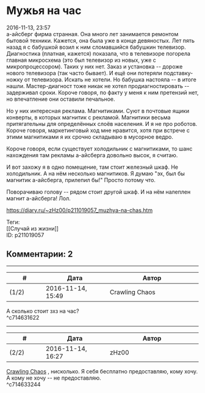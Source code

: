 Мужья на час
============

  
2016-11-13, 23:57  
 а-айсберг фирма странная. Она много лет занимается ремонтом бытовой техники. Кажется, она была уже в конце девяностых. Лет пять назад я с бабушкой возил к ним сломавшийся бабушкин телевизор. Диагностика (платная, кажется) показала, что в телевизоре погорела главная микросхема (это был телевизор из новых, уже с микропроцессором). Таких у них нет. Заказ и установка -- дороже нового телевизора (так часто бывает). И ещё они потеряли подставку-ножку от телевизора. Искать не хотели. Но бабушка настояла -- в итоге нашли. Мастер-диагност тоже никак не хотел продиагностировать -- задерживал сроки. Короче говоря, по факту у меня к ним претензий нет, но впечатление они оставили печальное.   
   
 Но у них интересная реклама. Магнитиками. Суют в почтовые ящики конверты, в которых магнитик с рекламой. Магнитики весьма притягательны для определённых слоёв населения. И я не про роботов. Короче говоря, маркетинговый ход мне нравится, хотя при встрече с этими магнитиками я их срочно складываю в мусорное ведро.   
   
 Короче говоря, если существует холодильник с магнитиками, то шанс нахождения там рекламы а-айсберга довольно высок, я считаю.   
   
 И вот захожу я в одно помещение, там стоит железный шкаф. Не холодильник. А на нём несколько магнитиков. Я думаю "эх, был бы магнитик а-айсберга, прилепил бы!" Просто потому что.   
   
 Поворачиваю голову -- рядом стоит другой шкаф. И на нём налеплен магнит а-айсберга! Лол.   
  
<https://diary.ru/~zHz00/p211019057_muzhya-na-chas.htm>  
  
Теги:  
[[Случай из жизни]]  
ID: p211019057  


Комментарии: 2
--------------

  


---



|         #         |              Дата              |                     Автор                     |           ID           |
| --- | --- | --- | --- |
| (1/2) | 2016-11-14, 15:49 | Crawling Chaos | c714631622 |

  
 А сколько стоит зхз на час?   
 ^c714631622

---



|         #         |              Дата              |                     Автор                     |           ID           |
| --- | --- | --- | --- |
| (2/2) | 2016-11-14, 16:27 | zHz00 | c714633244 |

  
  [Crawling Chaos](http://degozaru.diary.ru "de gozaru")  , нисколько. Я себя бесплатно предоставляю, кому хочу. А кому не хочу -- не предоставляю.   
 ^c714633244